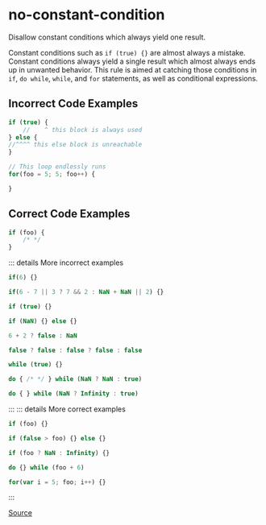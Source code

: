 <!--
 generated docs file, do not edit by hand, see xtask/docgen 
-->
# no-constant-condition

Disallow constant conditions which always yield one result.

Constant conditions such as `if (true) {}` are almost always a mistake. Constant
conditions always yield a single result which almost always ends up in unwanted behavior.
This rule is aimed at catching those conditions in `if`, `do while`, `while`, and `for` statements, as well as
conditional expressions.

## Incorrect Code Examples

```js
if (true) {
    //    ^ this block is always used
} else {
//^^^^ this else block is unreachable
}
```

```js
// This loop endlessly runs
for(foo = 5; 5; foo++) {

}
```

## Correct Code Examples

```js
if (foo) {
    /* */
}
```

::: details More incorrect examples

```js
if(6) {}
```

```js
if(6 - 7 || 3 ? 7 && 2 : NaN + NaN || 2) {}
```

```js
if (true) {}
```

```js
if (NaN) {} else {}
```

```js
6 + 2 ? false : NaN
```

```js
false ? false : false ? false : false
```

```js
while (true) {}
```

```js
do { /* */ } while (NaN ? NaN : true)
```

```js
do { } while (NaN ? Infinity : true)
```
:::
::: details More correct examples

```js
if (foo) {}
```

```js
if (false > foo) {} else {}
```

```js
if (foo ? NaN : Infinity) {}
```

```js
do {} while (foo + 6)
```

```js
for(var i = 5; foo; i++) {}
```
:::

[Source](https://github.com/RDambrosio016/RSLint/tree/master/crates/rslint_core/src/groups/errors/no_constant_condition.rs)